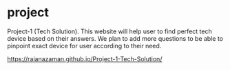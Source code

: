# project
Project-1 (Tech Solution). This website will help user to find perfect tech device based on their answers. We plan to add more questions to be able to pinpoint  exact device for user according to their need.  

https://raianazaman.github.io/Project-1-Tech-Solution/
